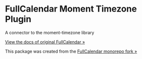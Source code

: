 
# FullCalendar Moment Timezone Plugin

A connector to the moment-timezone library

[View the docs of original FullCalendar &raquo;](https://fullcalendar.io/docs/moment-timezone-plugin)

This package was created from the [FullCalendar monorepo fork &raquo;](https://github.com/aleksandr-erin/fullcalendar)
